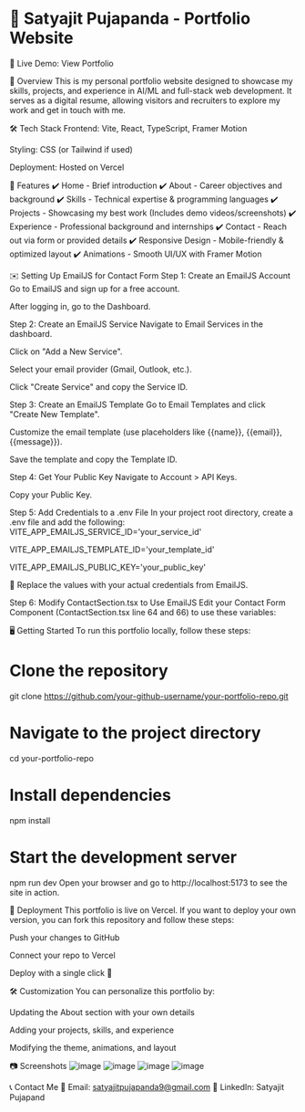# 🌟 Satyajit Pujapanda - Portfolio Website

🚀 Live Demo: View Portfolio

📌 Overview
This is my personal portfolio website designed to showcase my skills, projects, and experience in AI/ML and full-stack web development. It serves as a digital resume, allowing visitors and recruiters to explore my work and get in touch with me.

🛠️ Tech Stack
Frontend: Vite, React, TypeScript, Framer Motion

Styling: CSS (or Tailwind if used)

Deployment: Hosted on Vercel

🎨 Features
✔️ Home - Brief introduction
✔️ About - Career objectives and background
✔️ Skills - Technical expertise & programming languages
✔️ Projects - Showcasing my best work (Includes demo videos/screenshots)
✔️ Experience - Professional background and internships
✔️ Contact - Reach out via form or provided details
✔️ Responsive Design - Mobile-friendly & optimized layout
✔️ Animations - Smooth UI/UX with Framer Motion


✉️ Setting Up EmailJS for Contact Form
Step 1: Create an EmailJS Account
Go to EmailJS and sign up for a free account.

After logging in, go to the Dashboard.

Step 2: Create an EmailJS Service
Navigate to Email Services in the dashboard.

Click on "Add a New Service".

Select your email provider (Gmail, Outlook, etc.).

Click "Create Service" and copy the Service ID.

Step 3: Create an EmailJS Template
Go to Email Templates and click "Create New Template".

Customize the email template (use placeholders like {{name}}, {{email}}, {{message}}).

Save the template and copy the Template ID.

Step 4: Get Your Public Key
Navigate to Account > API Keys.

Copy your Public Key.

Step 5: Add Credentials to a .env File
In your project root directory, create a .env file and add the following:
VITE_APP_EMAILJS_SERVICE_ID='your_service_id'

VITE_APP_EMAILJS_TEMPLATE_ID='your_template_id'

VITE_APP_EMAILJS_PUBLIC_KEY='your_public_key'

🔹 Replace the values with your actual credentials from EmailJS.

Step 6: Modify ContactSection.tsx to Use EmailJS
Edit your Contact Form Component (ContactSection.tsx line 64 and 66) to use these variables:

🖥️ Getting Started
To run this portfolio locally, follow these steps:

# Clone the repository
git clone https://github.com/your-github-username/your-portfolio-repo.git

# Navigate to the project directory
cd your-portfolio-repo

# Install dependencies
npm install

# Start the development server
npm run dev
Open your browser and go to http://localhost:5173 to see the site in action.

🚀 Deployment
This portfolio is live on Vercel. If you want to deploy your own version, you can fork this repository and follow these steps:

Push your changes to GitHub

Connect your repo to Vercel

Deploy with a single click 🚀

🛠️ Customization
You can personalize this portfolio by:

Updating the About section with your own details

Adding your projects, skills, and experience

Modifying the theme, animations, and layout

📷 Screenshots
![image](https://github.com/user-attachments/assets/9a02e9fa-bb10-4a2e-839c-3a0e9494e89d)
![image](https://github.com/user-attachments/assets/5b194864-db39-491c-bc03-0cf668a1edb3)
![image](https://github.com/user-attachments/assets/e92f3aad-aebd-469e-9562-452741c99a17)
![image](https://github.com/user-attachments/assets/1bd8e46e-89f2-4d87-b6ec-ae7eeefc62e9)




📞 Contact Me
📧 Email: satyajitpujapanda9@gmail.com
💼 LinkedIn: Satyajit Pujapand
